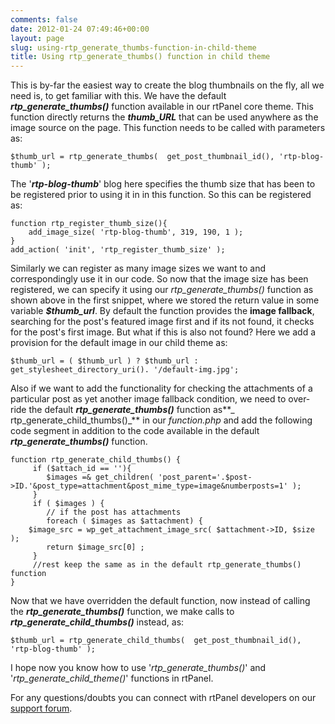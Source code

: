 ```yaml
---
comments: false
date: 2012-01-24 07:49:46+00:00
layout: page
slug: using-rtp_generate_thumbs-function-in-child-theme
title: Using rtp_generate_thumbs() function in child theme
---
```


This is by-far the easiest way to create the blog thumbnails on the fly, all we need is, to get familiar with this. We have the default **_rtp_generate_thumbs()_** function available in our rtPanel core theme. This function directly returns the **_thumb_URL_** that can be used anywhere as the image source on the page. This function needs to be called with parameters as:

    
    $thumb_url = rtp_generate_thumbs(  get_post_thumbnail_id(), 'rtp-blog-thumb' );


The '**_rtp-blog-thumb_**' blog here specifies the thumb size that has been to be registered prior to using it in in this function. So this can be registered as:

    
    function rtp_register_thumb_size(){
        add_image_size( 'rtp-blog-thumb', 319, 190, 1 );
    }
    add_action( 'init', 'rtp_register_thumb_size' );


Similarly we can register as many image sizes we want to and correspondingly use it in our code. So now that the image size has been registered, we can specify it using our _rtp_generate_thumbs()_ function as shown above in the first snippet, where we stored the return value in some variable **_$thumb_url_**.
By default the function provides the **image fallback**, searching for the post's featured image first and if its not found, it checks for the post's first image. But what if this is also not found? Here we add a provision for the default image in our child theme as:

    
    $thumb_url = ( $thumb_url ) ? $thumb_url : get_stylesheet_directory_uri(). '/default-img.jpg';


Also if we want to add the functionality for checking the attachments of a particular post as yet another image fallback condition, we need to over-ride the default **_rtp_generate_thumbs()_** function as**_ rtp_generate_child_thumbs()_** in our _function.php_ and add the following code segment in addition to the code available in the default **_rtp_generate_thumbs()_** function.

    
    function rtp_generate_child_thumbs() {
         if ($attach_id == ''){
            $images =& get_children( 'post_parent='.$post->ID.'&post_type=attachment&post_mime_type=image&numberposts=1' );
         }
         if ( $images ) {
            // if the post has attachments
            foreach ( $images as $attachment) {
    	$image_src = wp_get_attachment_image_src( $attachment->ID, $size );
            return $image_src[0] ;
         }
         //rest keep the same as in the default rtp_generate_thumbs() function
    }


Now that we have overridden the default function, now instead of calling the **_rtp_generate_thumbs()_** function, we make calls to **_rtp_generate_child_thumbs()_** instead, as:

    
    $thumb_url = rtp_generate_child_thumbs(  get_post_thumbnail_id(), 'rtp-blog-thumb' );


I hope now you know how to use '_rtp_generate_thumbs()_' and '_rtp_generate_child_theme()_' functions in rtPanel.

For any questions/doubts you can connect with rtPanel developers on our [support forum](https://rtcamp.com/support/forum/rtpanel/forum/user/).
